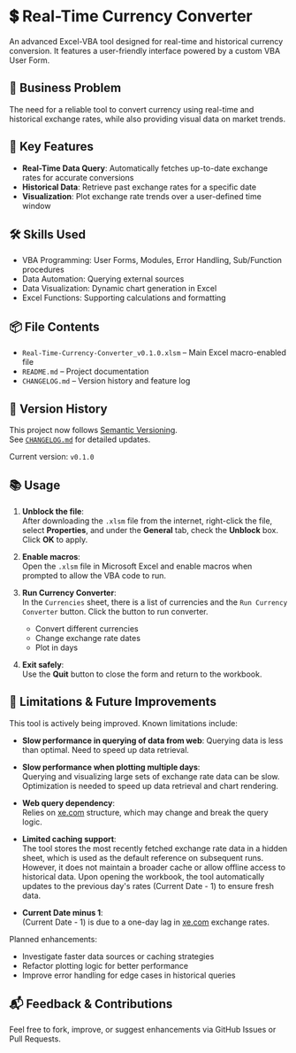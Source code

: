 # 💲 Real-Time Currency Converter

An advanced Excel-VBA tool designed for real-time and historical currency conversion. It features a user-friendly interface powered by a custom VBA User Form.

## 🧩 Business Problem
The need for a reliable tool to convert currency using real-time and historical exchange rates, while also providing visual data on market trends.

## 🚀 Key Features
- **Real-Time Data Query**: Automatically fetches up-to-date exchange rates for accurate conversions
- **Historical Data**: Retrieve past exchange rates for a specific date
- **Visualization**: Plot exchange rate trends over a user-defined time window

## 🛠 Skills Used
- VBA Programming: User Forms, Modules, Error Handling, Sub/Function procedures
- Data Automation: Querying external sources
- Data Visualization: Dynamic chart generation in Excel
- Excel Functions: Supporting calculations and formatting

## 📦 File Contents
- `Real-Time-Currency-Converter_v0.1.0.xlsm` – Main Excel macro-enabled file
- `README.md` – Project documentation
- `CHANGELOG.md` – Version history and feature log

## 📜 Version History

This project now follows [Semantic Versioning](https://semver.org/).  
See [`CHANGELOG.md`](CHANGELOG.md) for detailed updates.

Current version: `v0.1.0`

## 📚 Usage

1. **Unblock the file**:  
   After downloading the `.xlsm` file from the internet, right-click the file, select **Properties**, and under the **General** tab, check the **Unblock** box. Click **OK** to apply.

2. **Enable macros**:  
   Open the `.xlsm` file in Microsoft Excel and enable macros when prompted to allow the VBA code to run.

3. **Run Currency Converter**:  
   In the `Currencies` sheet, there is a list of currencies and the `Run Currency Converter` button. Click the button to run converter.
   - Convert different currencies
   - Change exchange rate dates
   - Plot in days

4. **Exit safely**:  
   Use the **Quit** button to close the form and return to the workbook.

## 🧪 Limitations & Future Improvements

This tool is actively being improved. Known limitations include:
- **Slow performance in querying of data from web**: 
  Querying data is less than optimal. Need to speed up data retrieval.

- **Slow performance when plotting multiple days**:  
  Querying and visualizing large sets of exchange rate data can be slow. Optimization is needed to speed up data retrieval and chart rendering.

- **Web query dependency**:  
  Relies on [xe.com](https://www.xe.com) structure, which may change and break the query logic.

- **Limited caching support**:  
  The tool stores the most recently fetched exchange rate data in a hidden sheet, which is used as the default reference on subsequent runs. However, it does not maintain a broader cache or allow offline access to historical data. Upon opening the workbook, the tool automatically updates to the previous day's rates (Current Date - 1) to ensure fresh data.

- **Current Date minus 1**:  
  (Current Date - 1) is due to a one-day lag in [xe.com](https://www.xe.com) exchange rates.

Planned enhancements:
- Investigate faster data sources or caching strategies
- Refactor plotting logic for better performance
- Improve error handling for edge cases in historical queries


## 📬 Feedback & Contributions
Feel free to fork, improve, or suggest enhancements via GitHub Issues or Pull Requests.
